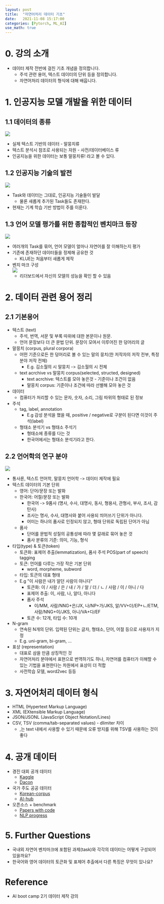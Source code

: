 ```yaml
---
layout: post
title:  "자연어처리 데이터 기초"
date:   2021-11-08 15:17:00
categories: [Pytorch, ML_AI]
use_math: true
---
```


# 0. 강의 소개
* 데이터 제작 전반에 걸친 기초 개념을 정의합니다.
    * 주석 관련 용어, 텍스트 데이터의 단위 등을 정의합니다.
    * 자연어처리 데이터의 형식에 대해 배웁니다.

# 1. 인공지능 모델 개발을 위한 데이터
## 1.1 데이터의 종류
![](/assets/image/data/2_1.PNG)  
* 실제 텍스트 기반의 데이터 - 말뭉치류
* 텍스트 분석시 참조로 사용되는 자원 - 사전/데이터베이스 류
* 인공지능을 위한 데이터는 보통 말뭉치류! 라고 볼 수 있다.

## 1.2 인공지능 기술의 발전
![](/assets/image/data/2_2.PNG)  
* Task와 데이터는 그대로, 인공지능 기술들이 발달
    * 물론 새롭게 추가된 Task들도 존재한다.
* 현재는 기계 학습 기반 방법이 주를 이룬다.

## 1.3 언어 모델 평가를 위한 종합적인 벤치마크 등장
![](/assets/image/data/2_3.PNG)  
* 여러개의 Task를 묶어, 언어 모델이 얼마나 자연어를 잘 이해하는지 평가
* 기존에 존재하던 데이터들을 정제해 공유한 것
    * KLUE는 처음부터 새롭게 제작
* 벤치 마크 구성  
    ![](/assets/image/data/2_4.PNG)
    * 리더보드에서 자신의 모델의 성능을 확인 할 수 있음


# 2. 데이터 관련 용어 정리
## 2.1 기본용어
* 텍스트 (text)
    * 주석, 번역, 서문 및 부록 따위에 대한 본문이나 원문.
    * 언어 문장보다 더 큰 문법 단위. 문장이 모여서 이루어진 한 덩어리의 글
* 말뭉치 (corpus, plural corpora)
    * 어떤 기준으로든 한 덩어리로 볼 수 있는 말의 뭉치(한 저작자의 저작 전부, 특정 분야 저작 전체)
        * E.g. 김소월의 시 말뭉치 -> 김소월의 시 전체
    * text acrchive vs 말뭉치 corpus(selected, structed, designed)
        * text acrchive: 텍스트를 모아 놓은것 - 기준이나 조건이 없음
        * 말뭉치 corpus: 기준이나 조건에 따라 선별해 모아 놓은 것
* 데이터
    * 컴퓨터가 처리할 수 있는 문자, 숫자, 소리, 그림 따위의 형태로 된 정보
* 주석
    * tag, label, annotation
        * E.g 감성 분석을 했을 때, positive / negative로 구분이 된다면 이것이 주석(label)
    * 형태소 분석기 vs 형태소 주석기
        * 형태소에 종류를 다는 것
        * 한국어에서는 형태소 분석기라고 한다.
## 2.2 언어학의 연구 분야  
![](/assets/image/data/2_5.PNG)
* 통사론, 텍스트 언어학, 말뭉치 언어학 -> 데이터 제작에 필요
* 텍스트 데이터의 기본 단위
    * 영어: 단어/문장 또는 발화
    * 한국어: 어절/문장 또는 발화
        * 한국어 -> 9품사 (명사, 수사, 대명사, 동사, 형용사, 관형사, 부사, 조사, 감탄사)
        * 조사는 명사, 수사, 대명사와 붙어 사용되 띄어쓰기 단위가 아니다.
        * 어미는 하나의 품사로 인정되지 않고, 형태 단위로 독립된 단어가 아님
    * 품사
        * 단어를 문법적 성질의 공통성에 따라 몇 갈래로 묶어 놓은 것
        * 품사 분류의 기준: 의미, 기능, 형식
* 타입(type) & 토큰(token)
    * 토큰화: 표제어 추출(lemmatization), 품사 주석 POS(part of speech) tagging
    * 토큰: 언어를 다루는 가장 작은 기본 단위
        * word, morpheme, subword
    * 타입: 토큰의 대표 형태
    * E.g "이 사람은 내가 알던 사람이 아니다"
        * 토큰화: 이 / 사람 / 은 / 내 / 가 / 알 / 더 / ㄴ / 사람 / 이 / 아니 / 다
        * 표제어 추출: 이, 사람, 나, 알다, 아니다
        * 품사 주석
            * 이/MM, 사람/NNG+은/JX, 나/NP+가/JKS, 알/VV+더/EP+ㄴ/ETM, 사람/NNG+이/JKS, 아니/VA+다/EF
        * 토큰 수: 12개, 타입 수: 10개
* N-gram
    * 연속된 N개의 단위. 입력된 단위는 글자, 형태소, 단어, 어절 등으로 사용자가 지정
    * E.g. uni-gram, bi-gram, ...
* 표상 (representation)
    * 대표로 삼을 만큼 상징적인 것
    * 자연어처리 분야에서 표현으로 번역하기도 하나, 자연어를 컴퓨터가 이해할 수 있는 기법을 표현한다는 차원에서 표상이 더 적합
    * 사전학습 모델, word2vec 등등

# 3. 자연어처리 데이터 형식
* HTML (Hypertext Markup Language)
* XML (EXtensible Markup Language)
* JSON/JSONL (JavaScript Object Notation/Lines)
* CSV, TSV (comma/tab-separated values) - dlimiter 차이
    * ,는 text 내에서 사용할 수 있기 때문에 오류 방지를 위해 TSV를 사용하는 것이 좋다

# 4. 공개 데이터
* 경진 대회 공개 데이터
    * [Kaggle](https://www.kaggle.com/)
    * [Dacon](https://dacon.io/)
* 국가 주도 공공 데이터
    * [Korean-corpus](https://corpus.korean.go.kr/)
    * [AI-hub](https://aihub.or.kr/)
* 오픈소스 + benchmark
    * [Papers with code](https://paperswithcode.com/)
    * [NLP progress](http://nlpprogress.com/)

# 5. Further Questions
* 국내외 자연어 벤치마크에 포함된 과제(task)와 각각의 데이터는 어떻게 구성되어 있을까요?
* 한국어와 영어 데이터의 토큰화 및 표제어 추출에서 다른 특징은 무엇이 있나요?

# Reference
* AI boot camp 2기 데이터 제작 강의